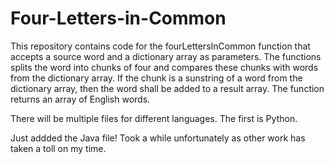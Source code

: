 # Four-Letters-in-Common

This repository contains code for the fourLettersInCommon function that accepts a source word and a dictionary array as parameters.
The functions splits the word into chunks of four and compares these chunks with words from the dictionary array. If the chunk is a
sunstring of a word from the dictionary array, then the word shall be added to a result array.
The function returns an array of English words.

There will be multiple files for different languages. The first is Python.

Just addded the Java file! Took a while unfortunately as other work has taken a toll on my time.
